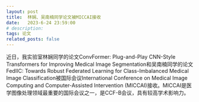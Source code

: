 ```yaml
---
layout: post
title:  林娴、吴南楠同学论文被MICCAI接收
date:   2023-6-24 23:59:00
# description:
tags: 论文
related_posts: false
---
```


近日，我实验室林娴同学的论文ConvFormer: Plug-and-Play CNN-Style Transformers for Improving Medical Image Segmentation和吴南楠同学的论文FedIIC: Towards Robust Federated Learning for Class-Imbalanced Medical Image Classification被国际会议International Conference on Medical Image Computing and Computer-Assisted Intervention (MICCAI)接收。MICCAI是医学图像处理领域最重要的国际会议之一，是CCF-B会议，具有较高学术影响力。